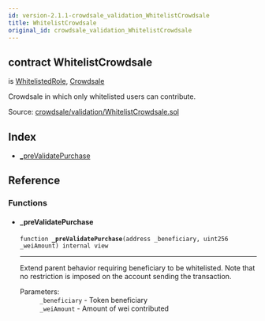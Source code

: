 ```yaml
---
id: version-2.1.1-crowdsale_validation_WhitelistCrowdsale
title: WhitelistCrowdsale
original_id: crowdsale_validation_WhitelistCrowdsale
---
```


<div class="contract-doc"><div class="contract"><h2 class="contract-header"><span class="contract-kind">contract</span> WhitelistCrowdsale</h2><p class="base-contracts"><span>is</span> <a href="access_roles_WhitelistedRole.html">WhitelistedRole</a><span>, </span><a href="crowdsale_Crowdsale.html">Crowdsale</a></p><p class="description">Crowdsale in which only whitelisted users can contribute.</p><div class="source">Source: <a href="https://github.com/OpenZeppelin/zeppelin-solidity/blob/v2.1.1/contracts/crowdsale/validation/WhitelistCrowdsale.sol" target="_blank">crowdsale/validation/WhitelistCrowdsale.sol</a></div></div><div class="index"><h2>Index</h2><ul><li><a href="crowdsale_validation_WhitelistCrowdsale.html#_preValidatePurchase">_preValidatePurchase</a></li></ul></div><div class="reference"><h2>Reference</h2><div class="functions"><h3>Functions</h3><ul><li><div class="item function"><span id="_preValidatePurchase" class="anchor-marker"></span><h4 class="name">_preValidatePurchase</h4><div class="body"><code class="signature">function <strong>_preValidatePurchase</strong><span>(address _beneficiary, uint256 _weiAmount) </span><span>internal </span><span>view </span></code><hr/><div class="description"><p>Extend parent behavior requiring beneficiary to be whitelisted. Note that no restriction is imposed on the account sending the transaction.</p></div><dl><dt><span class="label-parameters">Parameters:</span></dt><dd><div><code>_beneficiary</code> - Token beneficiary</div><div><code>_weiAmount</code> - Amount of wei contributed</div></dd></dl></div></div></li></ul></div></div></div>
